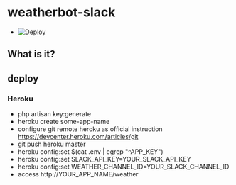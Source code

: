 # weatherbot-slack
- [![Deploy](https://www.herokucdn.com/deploy/button.png)](https://heroku.com/deploy)

## What is it?

## deploy
### Heroku
- php artisan key:generate
- heroku create some-app-name
- configure git remote heroku as official instruction https://devcenter.heroku.com/articles/git
- git push heroku master
- heroku config:set $(cat .env | egrep "^APP_KEY")
- heroku config:set SLACK_API_KEY=YOUR_SLACK_API_KEY
- heroku config:set WEATHER_CHANNEL_ID=YOUR_SLACK_CHANNEL_ID
- access http://YOUR_APP_NAME/weather
